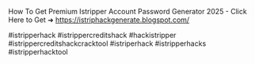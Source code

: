 How To Get Premium Istripper Account Password Generator 2025 - Click Here to Get ➜ 		https://istriphackgenerate.blogspot.com/


#istripperhack #istrippercreditshack #hackistripper #istrippercreditshackcracktool #istriperhack #istripperhacks #istripperhacktool
